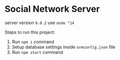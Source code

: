 # Social Network Server

server version `0.0.2`
use `node ^14`

Steps to run this project:

1. Run `npm i` command
2. Setup database settings inside `ormconfig.json` file
3. Run `npm start` command
